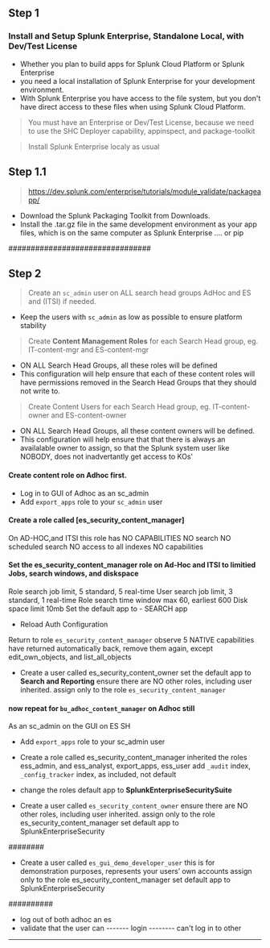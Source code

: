 ## Step 1
### Install and Setup Splunk Enterprise, Standalone Local, with Dev/Test License

- Whether you plan to build apps for Splunk Cloud Platform or Splunk Enterprise
- you need a local installation of Splunk Enterprise for your development environment. 
- With Splunk Enterprise you have access to the file system, but you don't have direct access to these files when using Splunk Cloud Platform.

> You must have an Enterprise or Dev/Test License, because we need to use the SHC Deployer capability, appinspect, and package-toolkit

> Install Splunk Enterprise localy as usual

## Step 1.1  

> https://dev.splunk.com/enterprise/tutorials/module_validate/packageapp/

- Download the Splunk Packaging Toolkit from Downloads.
- Install the .tar.gz file in the same development environment as your app files, which is on the same computer as Splunk Enterprise .... or pip

################################
## Step 2

> Create an `sc_admin` user on ALL search head groups AdHoc and ES and (ITSI) if needed.
- Keep the users with `sc_admin` as low as possible to ensure platform stability

> Create **Content Management Roles** for each Search Head group, eg. IT-content-mgr and ES-content-mgr 
- ON ALL Search Head Groups, all these roles will be defined
- This configuration will help ensure that each of these content roles will have permissions removed in the Search Head Groups that they should not write to.

> Create Content Users for each Search Head group, eg. IT-content-owner and ES-content-owner
- ON ALL Search Head Groups, all these content owners will be defined.
- This configuration will help ensure that that there is always an availalable owner to assign, so that the Splunk system user like NOBODY, does not inadvertantly get access to KOs'



#### Create content role on Adhoc first. 
- Log in to GUI of Adhoc as an sc_admin
- Add `export_apps` role to your `sc_admin` user

#### Create a role called [es_security_content_manager]
On AD-HOC,and ITSI this role has NO CAPABILITIES
NO search
NO scheduled search
NO access to all indexes
NO capabilities
#### Set the es_security_content_manager role on Ad-Hoc and ITSI to limitied Jobs, search windows, and diskspace
Role search job limit, 5 standard, 5 real-time
User search job limit, 3 standard, 1 real-time
Role search time window max 60, earliest 600
Disk space limit 10mb
Set the default app to - SEARCH app

- Reload Auth Configuration

Return to role `es_security_content_manager` observe 5 NATIVE capabilities have returned automatically back, remove them again, except edit_own_objects, and list_all_objects

- Create a user called es_security_content_owner
set the default app to **Search and Reporting**
ensure there are NO other roles, including user inherited.
assign only to the role `es_security_content_manager`


#### now repeat for `bu_adhoc_content_manager` on Adhoc still 


As an sc_admin on the GUI on ES SH 
- Add `export_apps` role to your sc_admin user

- Create a role called es_security_content_manager
inherited the roles ess_admin, and ess_analyst, export_apps, ess_user
add `_audit` index, `_config_tracker` index, as included, not default

- change the roles default app to **SplunkEnterpriseSecuritySuite**

- Create a user called `es_security_content_owner`
ensure there are NO other roles, including user inherited.
assign only to the role es_security_content_manager
set default app to SplunkEnterpriseSecurity

########
- Create a user called `es_gui_demo_developer_user`
this is for demonstration purposes, represents your users’ own accounts
assign only to the role es_security_content_manager
set default app to SplunkEnterpriseSecurity

##########
- log out of both adhoc an es 
- validate that the user can
------- login 
-------- can't log in to other
--- 
